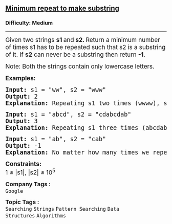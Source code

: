 <h2><a href="https://www.geeksforgeeks.org/problems/minimum-times-a-has-to-be-repeated-such-that-b-is-a-substring-of-it--170645/1">Minimum repeat to make substring</a></h2><h3>Difficulty: Medium</h3><hr><div class="problems_problem_content__Xm_eO"><p><span style="font-size: 14pt;">Given two strings <strong>s1 </strong>and<strong> s2. </strong>Return a minimum number of times s1 has to be repeated such that s2 is a substring of it. If <strong>s2</strong> can never be a substring then return <strong>-1</strong>.</span></p>
<p><span style="font-size: 14pt;">Note: Both the strings contain only lowercase letters.</span></p>
<p><span style="font-size: 14pt;"><strong>Examples:</strong></span></p>
<pre><span style="font-size: 14pt;"><strong>Input: </strong>s1 = "ww", s2 = "www"
<strong>Output: </strong>2
<strong>Explanation: </strong>Repeating s1 two times (wwww), s2 is a substring of it.</span></pre>
<pre><span style="font-size: 14pt;"><strong>Input: </strong>s1 = "abcd", s2 = "cdabcdab" <br><strong>Output: </strong>3 <br><strong>Explanation: </strong>Repeating s1 three times (abcdabcdabcd), s2 is a substring of it. s2 is not a substring of s2 when it is repeated less than 3 times.</span></pre>
<pre><span style="font-size: 14pt;"><strong>Input: </strong>s1 = "ab", s2 = "cab"
<strong>Output: </strong>-1
<strong>Explanation: </strong>No matter how many times we repeat s1, we can't get a string such that s2 is a substring of it.</span></pre>
<p><span style="font-size: 14pt;"><strong>Constraints:</strong><br>1 ≤ |s1|, |s2| ≤ 10<sup>5</sup></span></p></div><p><span style=font-size:18px><strong>Company Tags : </strong><br><code>Google</code>&nbsp;<br><p><span style=font-size:18px><strong>Topic Tags : </strong><br><code>Searching</code>&nbsp;<code>Strings</code>&nbsp;<code>Pattern Searching</code>&nbsp;<code>Data Structures</code>&nbsp;<code>Algorithms</code>&nbsp;